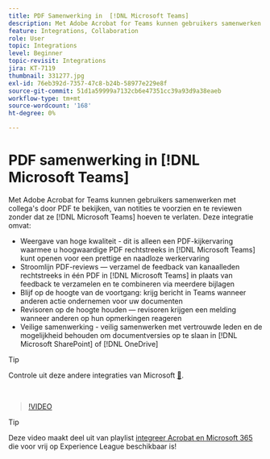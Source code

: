 ```yaml
---
title: PDF Samenwerking in  [!DNL Microsoft Teams]
description: Met Adobe Acrobat for Teams kunnen gebruikers samenwerken met collega's door PDF te bekijken, van notities te voorzien en te evalueren zonder dat ze daarbij hoeven te verlaten  [!DNL Microsoft Teams]
feature: Integrations, Collaboration
role: User
topic: Integrations
level: Beginner
topic-revisit: Integrations
jira: KT-7119
thumbnail: 331277.jpg
exl-id: 76eb392d-7357-47c8-b24b-58977e229e8f
source-git-commit: 51d1a59999a7132cb6e47351cc39a93d9a38eaeb
workflow-type: tm+mt
source-wordcount: '168'
ht-degree: 0%

---
```


# PDF samenwerking in [!DNL Microsoft Teams]

Met Adobe Acrobat for Teams kunnen gebruikers samenwerken met collega&#39;s door PDF te bekijken, van notities te voorzien en te reviewen zonder dat ze [!DNL Microsoft Teams] hoeven te verlaten. Deze integratie omvat:

* Weergave van hoge kwaliteit - dit is alleen een PDF-kijkervaring waarmee u hoogwaardige PDF rechtstreeks in [!DNL Microsoft Teams] kunt openen voor een prettige en naadloze werkervaring
* Stroomlijn PDF-reviews — verzamel de feedback van kanaalleden rechtstreeks in één PDF in [!DNL Microsoft Teams] in plaats van feedback te verzamelen en te combineren via meerdere bijlagen
* Blijf op de hoogte van de voortgang: krijg bericht in Teams wanneer anderen actie ondernemen voor uw documenten
* Revisoren op de hoogte houden — revisoren krijgen een melding wanneer anderen op hun opmerkingen reageren
* Veilige samenwerking - veilig samenwerken met vertrouwde leden en de mogelijkheid behouden om documentversies op te slaan in [!DNL Microsoft SharePoint] of [!DNL OneDrive]

>[!TIP]
>
>Controle uit deze andere integraties van Microsoft [&#128279;](../integrate/integrate-overview.md#microsoft).

<br>

>[!VIDEO](https://video.tv.adobe.com/v/331277?quality=12&learn=on&hidetitle=true)

>[!TIP]
>
>Deze video maakt deel uit van playlist [ integreer Acrobat en Microsoft 365 ](https://experienceleague.adobe.com/en/playlists/acrobat-integrate-microsoft-365) die voor vrij op Experience League beschikbaar is!
